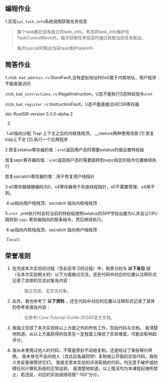 ## 编程作业

1.实现`sys_task_info`系统调用获取任务信息

> 每个task都应该有独立的task_info，考虑将task_info维护在TaskControlBlock内，每次获取任务信息时通过获取当前任务取出。
>
> 每次syscall时取出当前task维护taskinfo

## 简答作业

1.`ch2b_bad_address.rs`:StoreFault,没有虚拟地址时0x0属于内核地址，用户程序不能直接访问

`ch2b_bad_instructions.rs`:IllegalInstruction，U态不能执行S态特权指令`sret`

`ch2b_bad_register.rs`:InstructionFault，U态不能直接访问CSR寄存器 

sbi:  RustSBI version 0.3.0-alpha.2

2.

​	1.a0指向分配 Trap 上下文之后的内核栈栈顶。 __restore两种使用场景:[1].恢复trap上下文  [2].执行一个应用程序

​	2.恢复sstatus寄存器的值：`sret`返回用户态时需要sstatus的值设置特权级

恢复sepc寄存器的值：`sret`返回用户态时需要跳转到sepc指定的指令位置继续执行

恢复sscratch寄存器的值：用于恢复用户栈指针

​      3.x0寄存器被硬编码为0，x4寄存器用于存放线程指针，x0不需要管理，x4用不到。

​	 4.sp指向用户栈栈顶，sscratch 指向内核栈栈顶

​	 5.`sret `,sret执行时会将当前的特权级按照sstatus的SPP字段设置为U,并且让CPU 跳转到 `sepc` 寄存器指向的那条指令，然后继续执行。

​	 6.sp指向内核栈栈顶，sscratch 指向用户栈栈顶

​	  7.`ecall`

## 荣誉准则

1. 在完成本次实验的过程（含此前学习的过程）中，我曾分别与 **以下各位** 就（与本次实验相关的）以下方面做过交流，还在代码中对应的位置以注释形式记录了具体的交流对象及内容：

   > 独立完成，无交流对象。

2. 此外，我也参考了 **以下资料** ，还在代码中对应的位置以注释形式记录了具体的参考来源及内容：

   > 仅参考rCore-Tutorial-Guide-2024S官方文档。

3. 我独立完成了本次实验除以上方面之外的所有工作，包括代码与文档。 我清楚地知道，从以上方面获得的信息在一定程度上降低了实验难度，可能会影响起评分。

4. 我从未使用过他人的代码，不管是原封不动地复制，还是经过了某些等价转换。 我未曾也不会向他人（含此后各届同学）复制或公开我的实验代码，我有义务妥善保管好它们。 我提交至本实验的评测系统的代码，均无意于破坏或妨碍任何计算机系统的正常运转。 我清楚地知道，以上情况均为本课程纪律所禁止，若违反，对应的实验成绩将按“-100”分计。
